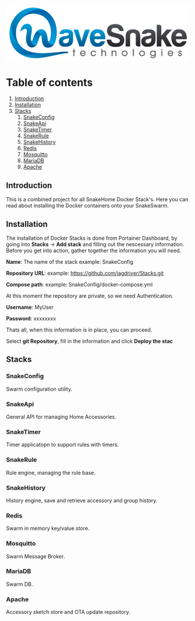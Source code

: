 ![HomeGuide Dashboard](/Artifacts/wavesnake.png)

# Table of contents
1. [Introduction](#introduction)
2. [Installation](#installation)
3. [Stacks](#stacks)
    1. [SnakeConfig](#snakeconfig)
    2. [SnakeApi](#snakeapi)
    3. [SnakeTimer](#snaketimer)
    4. [SnakeRule](#snakerule)
    5. [SnakeHistory](#snakistory)
    6. [Redis](#redis)
    7. [Mosquitto](#mosquitto)
    8. [MariaDB](#mariadb)
    9. [Apache](#apache)

## Introduction <a name="introduction"></a>
This is a combined project for all SnakeHome Docker Stack's. Here you can read about installing the Docker containers onto your SnakeSwarm.

## Installation <a name="installation"></a>
The installation of Docker Stacks is done from Portainer Dashboard, by going into **Stacks** -> **Add stack** and filling out the nescessary information. Before you get into action, gather together the information you will need.


**Name**: The name of the stack example: SnakeConfig

**Repository URL**: example: https://github.com/jagdriver/Stacks.git

**Compose path**: example: SnakeConfig/docker-compose.yml

At this moment the repository are private, so we need Authentication.

**Username**: MyUser

**Password**: xxxxxxxx

Thats all, when this information is in place, you can proceed.

Select **git Repository**, fill in the information and click **Deploy the stac**

## Stacks <a name="stacks"></a>
### SnakeConfig <a name="snakeconfig"></a>
Swarm configuration utility.
### SnakeApi <a name="snakeapi"></a>
General API for managing Home Accessories.
### SnakeTimer <a name="snaketimer"></a>
Timer applicatopn to support rules with timers.
### SnakeRule <a name="snakerule"></a>
Rule engine, managing the rule base.
### SnakeHistory <a name="snakehistory"></a>
History engine, save and retrieve accessory and group history.
### Redis <a name="reedis"></a>
Swarm in memory key/value store.
### Mosquitto <a name="mosquitto"></a>
Swarm Message Broker. 
### MariaDB <a name="mariadb"></a>
Swarm DB.
### Apache <a name="apache"></a>
Accessory sketch store and OTA update repository.
